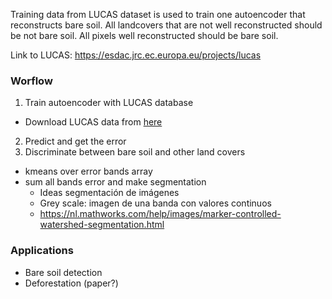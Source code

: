Training data from LUCAS dataset is used to train one autoencoder that reconstructs bare soil. All landcovers that are not well reconstructed should be not bare soil. All pixels well reconstructed should be bare soil. 

Link to LUCAS:
https://esdac.jrc.ec.europa.eu/projects/lucas
### Worflow

1. Train autoencoder with LUCAS database
  * Download LUCAS data from [here](https://esdac.jrc.ec.europa.eu/content/lucas2015-topsoil-data#tabs-0-description=0)
2. Predict and get the error
3. Discriminate between bare soil and other land covers
  * kmeans over error bands array
  * sum all bands error and make segmentation
    * Ideas segmentación de imágenes
    * Grey scale: imagen de una banda con valores continuos
    * https://nl.mathworks.com/help/images/marker-controlled-watershed-segmentation.html
    
 
### Applications
- Bare soil detection
- Deforestation (paper?)
    
